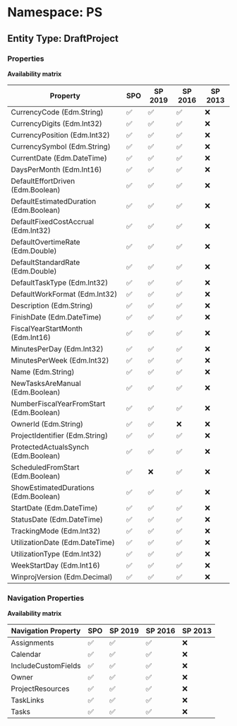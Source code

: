 # Namespace: PS

## Entity Type: DraftProject

### Properties

**Availability matrix**

Property | SPO | SP 2019 | SP 2016 | SP 2013
----------|-----|---------|---------|--------
CurrencyCode (Edm.String) | ✅ | ✅ | ✅ | ❌
CurrencyDigits (Edm.Int32) | ✅ | ✅ | ✅ | ❌
CurrencyPosition (Edm.Int32) | ✅ | ✅ | ✅ | ❌
CurrencySymbol (Edm.String) | ✅ | ✅ | ✅ | ❌
CurrentDate (Edm.DateTime) | ✅ | ✅ | ✅ | ❌
DaysPerMonth (Edm.Int16) | ✅ | ✅ | ✅ | ❌
DefaultEffortDriven (Edm.Boolean) | ✅ | ✅ | ✅ | ❌
DefaultEstimatedDuration (Edm.Boolean) | ✅ | ✅ | ✅ | ❌
DefaultFixedCostAccrual (Edm.Int32) | ✅ | ✅ | ✅ | ❌
DefaultOvertimeRate (Edm.Double) | ✅ | ✅ | ✅ | ❌
DefaultStandardRate (Edm.Double) | ✅ | ✅ | ✅ | ❌
DefaultTaskType (Edm.Int32) | ✅ | ✅ | ✅ | ❌
DefaultWorkFormat (Edm.Int32) | ✅ | ✅ | ✅ | ❌
Description (Edm.String) | ✅ | ✅ | ✅ | ❌
FinishDate (Edm.DateTime) | ✅ | ✅ | ✅ | ❌
FiscalYearStartMonth (Edm.Int16) | ✅ | ✅ | ✅ | ❌
MinutesPerDay (Edm.Int32) | ✅ | ✅ | ✅ | ❌
MinutesPerWeek (Edm.Int32) | ✅ | ✅ | ✅ | ❌
Name (Edm.String) | ✅ | ✅ | ✅ | ❌
NewTasksAreManual (Edm.Boolean) | ✅ | ✅ | ✅ | ❌
NumberFiscalYearFromStart (Edm.Boolean) | ✅ | ✅ | ✅ | ❌
OwnerId (Edm.String) | ✅ | ✅ | ❌ | ❌
ProjectIdentifier (Edm.String) | ✅ | ✅ | ✅ | ❌
ProtectedActualsSynch (Edm.Boolean) | ✅ | ✅ | ✅ | ❌
ScheduledFromStart (Edm.Boolean) | ✅ | ❌ | ✅ | ❌
ShowEstimatedDurations (Edm.Boolean) | ✅ | ✅ | ✅ | ❌
StartDate (Edm.DateTime) | ✅ | ✅ | ✅ | ❌
StatusDate (Edm.DateTime) | ✅ | ✅ | ✅ | ❌
TrackingMode (Edm.Int32) | ✅ | ✅ | ✅ | ❌
UtilizationDate (Edm.DateTime) | ✅ | ✅ | ✅ | ❌
UtilizationType (Edm.Int32) | ✅ | ✅ | ✅ | ❌
WeekStartDay (Edm.Int16) | ✅ | ✅ | ✅ | ❌
WinprojVersion (Edm.Decimal) | ✅ | ✅ | ✅ | ❌

### Navigation Properties

**Availability matrix**

Navigation Property | SPO | SP 2019 | SP 2016 | SP 2013
----------|-----|---------|---------|--------
Assignments | ✅ | ✅ | ✅ | ❌
Calendar | ✅ | ✅ | ✅ | ❌
IncludeCustomFields | ✅ | ✅ | ✅ | ❌
Owner | ✅ | ✅ | ✅ | ❌
ProjectResources | ✅ | ✅ | ✅ | ❌
TaskLinks | ✅ | ✅ | ✅ | ❌
Tasks | ✅ | ✅ | ✅ | ❌
